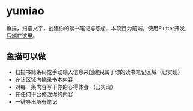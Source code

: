 # yumiao

鱼描，扫描文字，创建你的读书笔记与感想。本项目为前端，使用Flutter开发，[后端在这里](https://github.com/qscdew/yumiao)。


## 鱼描可以做
* 扫描书籍条码或手动输入信息来创建只属于你的读书笔记区域（已实现）
* 在该区域内摘录书本内容 
* 对每一条内容写下你的心得体会 （已实现）
* 在任何平台修改你的内容
* 一键导出所有笔记

